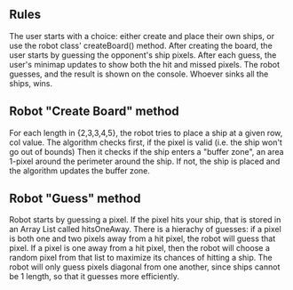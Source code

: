 ## Rules
The user starts with a choice: either create and place their own ships, or use the robot class' createBoard() method.
After creating the board, the user starts by guessing the opponent's ship pixels.
After each guess, the user's minimap updates to show both the hit and missed pixels.
The robot guesses, and the result is shown on the console.
Whoever sinks all the ships, wins.

## Robot "Create Board" method
For each length in {2,3,3,4,5}, the robot tries to place a ship at a given row, col value.
The algorithm checks first, if the pixel is valid (i.e. the ship won't go out of bounds)
Then it checks if the ship enters a "buffer zone", an area 1-pixel around the perimeter around the ship.
If not, the ship is placed and the algorithm updates the buffer zone.

## Robot "Guess" method
Robot starts by guessing a pixel.
If the pixel hits your ship, that is stored in an Array List called hitsOneAway.
There is a hierachy of guesses: if a pixel is both one and two pixels away from a hit pixel, the robot will guess that pixel.
If a pixel is one away from a hit pixel, then the robot will choose a random pixel from that list to maximize its chances of hitting a ship.
The robot will only guess pixels diagonal from one another, since ships cannot be 1 length, so that it guesses more efficiently. 


